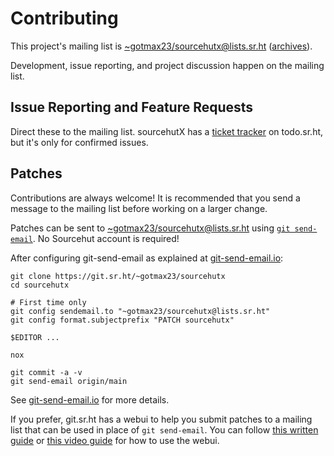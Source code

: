 <!--
Copyright (C) 2023 Maxwell G <maxwell@gtmx.me>
SPDX-License-Identifier: MIT
-->

# Contributing

This project's mailing list is
[~gotmax23/sourcehutx@lists.sr.ht][mailto] ([archives]).

Development, issue reporting, and project discussion happen on the mailing
list.

[archives]: https://lists.sr.ht/~gotmax23/sourcehutx
[mailto]: mailto:~gotmax/sourcehutx@lists.sr.ht


## Issue Reporting and Feature Requests

Direct these to the mailing list. sourcehutX has a [ticket tracker][tracker] on
todo.sr.ht, but it's only for confirmed issues.

[tracker]: https://todo.sr.ht/~gotmax23/sourcehutx

## Patches

Contributions are always welcome!
It is recommended that you send a message to the mailing list before working on
a larger change.

Patches can be sent to [~gotmax23/sourcehutx@lists.sr.ht][mailto]
using [`git send-email`][1].
No Sourcehut account is required!

After configuring git-send-email as explained at [git-send-email.io][1]:

[mailto]: mailto:~gotmax23/sourcehut@lists.sr.ht
[archives]: https://lists.sr.ht/~gotmax23/sourcehut
[1]: https://git-send-email.io

```
git clone https://git.sr.ht/~gotmax23/sourcehutx
cd sourcehutx

# First time only
git config sendemail.to "~gotmax23/sourcehutx@lists.sr.ht"
git config format.subjectprefix "PATCH sourcehutx"

$EDITOR ...

nox

git commit -a -v
git send-email origin/main
```

See [git-send-email.io][1] for more details.

If you prefer, git.sr.ht has a webui to help you submit patches to a mailing
list that can be used in place of `git send-email`. You can follow [this
written guide][2] or [this video guide][3] for how to use the webui.

[2]: https://man.sr.ht/git.sr.ht/#sending-patches-upstream
[3]: https://spacepub.space/w/no6jnhHeUrt2E5ST168tRL

